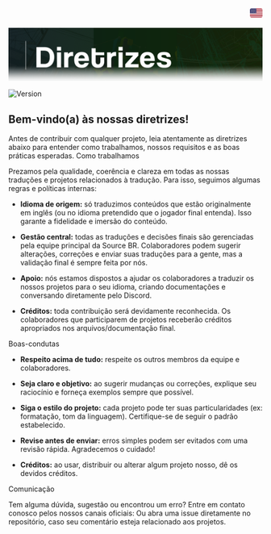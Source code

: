 <!DOCTYPE html>
<div align="right">
    <a href="https://github.com/source-br/.github/blob/main/guidelines/guidelines.md" target="_blank">
        <img src="https://github.com/source-br/.github/blob/main/images/flag_eua.png" height="25" width="25">
    </a>
</div>

![](../images/diretrizes.png)

![Version](https://img.shields.io/badge/Diretrizes-V.1-43ff43.svg)

## Bem-vindo(a) às nossas diretrizes!
Antes de contribuir com qualquer projeto, leia atentamente as diretrizes abaixo para entender como trabalhamos, nossos requisitos e as boas práticas esperadas.
Como trabalhamos

Prezamos pela qualidade, coerência e clareza em todas as nossas traduções e projetos relacionados à tradução. Para isso, seguimos algumas regras e políticas internas:

- **Idioma de origem:** só traduzimos conteúdos que estão originalmente em inglês (ou no idioma pretendido que o jogador final entenda). Isso garante a fidelidade e imersão do conteúdo.
- **Gestão central:** todas as traduções e decisões finais são gerenciadas pela equipe principal da Source BR. Colaboradores podem sugerir alterações, correções e enviar suas traduções para a gente, mas a validação final é sempre feita por nós.

- **Apoio:** nós estamos dispostos a ajudar os colaboradores a traduzir os nossos projetos para o seu idioma, criando documentações e conversando diretamente pelo Discord.

- **Créditos:** toda contribuição será devidamente reconhecida. Os colaboradores que participarem de projetos receberão créditos apropriados nos arquivos/documentação final.

Boas-condutas

- **Respeito acima de tudo:** respeite os outros membros da equipe e colaboradores.

- **Seja claro e objetivo:** ao sugerir mudanças ou correções, explique seu raciocínio e forneça exemplos sempre que possível.

- **Siga o estilo do projeto:** cada projeto pode ter suas particularidades (ex: formatação, tom da linguagem). Certifique-se de seguir o padrão estabelecido.

- **Revise antes de enviar:** erros simples podem ser evitados com uma revisão rápida. Agradecemos o cuidado!

- **Créditos:** ao usar, distribuir ou alterar algum projeto nosso, dê os devidos créditos.

Comunicação

Tem alguma dúvida, sugestão ou encontrou um erro? Entre em contato conosco pelos nossos canais oficiais: Ou abra uma issue diretamente no repositório, caso seu comentário esteja relacionado aos projetos.
